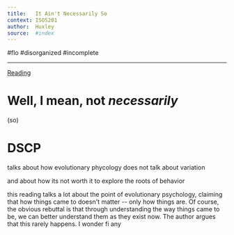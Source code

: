```yaml
---
title:   It Ain't Necessarily So 
context: ISOS201
author:  Huxley
source:  #index
---
```


#flo 
#disorganized #incomplete

---
[Reading](https://www.newyorker.com/magazine/2012/09/17/it-aint-necessarily-so)

# Well, I mean, not *necessarily*
(so)

# DSCP


talks about how evolutionary phycology does not talk about variation 

and about how its not worth it to explore the roots of behavior 

this reading talks a lot about the point of evolutionary psychology, claiming that how things came to doesn't matter -- only how things are. Of course, the obvious rebuttal is that through understanding the way things came to be, we can better understand them as they exist now. The author argues that this rarely happens. I wonder fi any
















